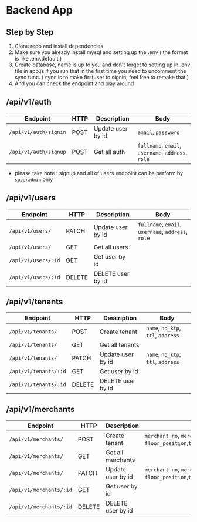 # Backend App

## Step by Step

1. Clone repo and install dependencies
2. Make sure you already install mysql and setting up the .env ( the format is like .env.default )
3. Create database, name is up to you and don't forget to setting up in .env file in app.js if you run that in the first time you need to uncomment the sync func. ( sync is to make firstuser to signin, feel free to remake that )
4. And you can check the endpoint and play around

## /api/v1/auth

| Endpoint              | HTTP | Description       | Body                                               |
| --------------------- | ---- | ----------------- | -------------------------------------------------- |
| `/api/v1/auth/signin` | POST | Update user by id | `email`, `password`                                |
| `/api/v1/auth/signup` | POST | Get all auth      | `fullname`, `email`, `username`, `address`, `role` |

- please take note : signup and all of users endpoint can be perform by `superadmin` only

## /api/v1/users

| Endpoint            | HTTP   | Description       | Body                                               |
| ------------------- | ------ | ----------------- | -------------------------------------------------- |
| `/api/v1/users/`    | PATCH  | Update user by id | `fullname`, `email`, `username`, `address`, `role` |
| `/api/v1/users/`    | GET    | Get all users     |                                                    |
| `/api/v1/users/:id` | GET    | Get user by id    |                                                    |
| `/api/v1/users/:id` | DELETE | DELETE user by id |                                                    |

## /api/v1/tenants

| Endpoint              | HTTP   | Description       | Body                               |
| --------------------- | ------ | ----------------- | ---------------------------------- |
| `/api/v1/tenants/`    | POST   | Create tenant     | `name`, `no_ktp`, `ttl`, `address` |
| `/api/v1/tenants/`    | GET    | Get all tenants   |                                    |
| `/api/v1/tenants/`    | PATCH  | Update user by id | `name`, `no_ktp`, `ttl`, `address` |
| `/api/v1/tenants/:id` | GET    | Get user by id    |                                    |
| `/api/v1/tenants/:id` | DELETE | DELETE user by id |                                    |

## /api/v1/merchants

| Endpoint                | HTTP   | Description       | Body                                                                                                                                   |
| ----------------------- | ------ | ----------------- | -------------------------------------------------------------------------------------------------------------------------------------- |
| `/api/v1/merchants/`    | POST   | Create tenant     | `merchant_no`, `merchant_status`, `floor_position`,` type_of_sale``type_of_merchant `,`merchant_space`,`price_per_meter`,`total_price` |
| `/api/v1/merchants/`    | GET    | Get all merchants |                                                                                                                                        |
| `/api/v1/merchants/`    | PATCH  | Update user by id | `merchant_no`, `merchant_status`, `floor_position`,` type_of_sale``type_of_merchant `,`merchant_space`,`price_per_meter`,`total_price` |
| `/api/v1/merchants/:id` | GET    | Get user by id    |                                                                                                                                        |
| `/api/v1/merchants/:id` | DELETE | DELETE user by id |                                                                                                                                        |
